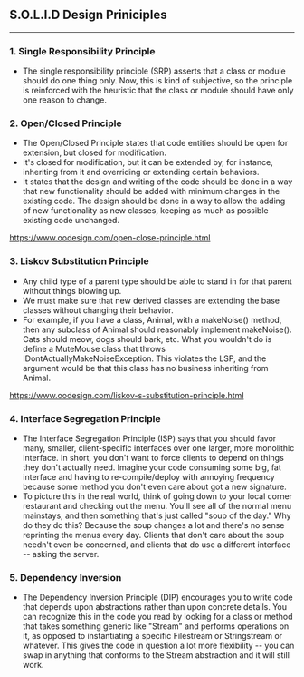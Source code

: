 ## S.O.L.I.D Design Priniciples ##
- - - -

### 1. Single Responsibility Principle ###
- The single responsibility principle (SRP) asserts that a class or module should do one thing only. Now, this is kind of subjective, so the principle is reinforced with the heuristic that the class or module should have only one reason to change.

### 2. Open/Closed Principle ###
- The Open/Closed Principle states that code entities should be open for extension, but closed for modification.
- It's closed for modification, but it can be extended by, for instance, inheriting from it and overriding or extending certain behaviors.
- It states that the design and writing of the code should be done in a way that new functionality should be added with minimum changes in the existing code. The design should be done in a way to allow the adding of new functionality as new classes, keeping as much as possible existing code unchanged.

https://www.oodesign.com/open-close-principle.html


### 3. Liskov Substitution Principle ###
- Any child type of a parent type should be able to stand in for that parent without things blowing up.
- We must make sure that new derived classes are extending the base classes without changing their behavior.
- For example, if you have a class, Animal, with a makeNoise() method, then any subclass of Animal should reasonably implement makeNoise(). Cats should meow, dogs should bark, etc. What you wouldn't do is define a MuteMouse class that throws IDontActuallyMakeNoiseException. This violates the LSP, and the argument would be that this class has no business inheriting from Animal.

https://www.oodesign.com/liskov-s-substitution-principle.html


### 4. Interface Segregation Principle ###
- The Interface Segregation Principle (ISP) says that you should favor many, smaller, client-specific interfaces over one larger, more monolithic interface. In short, you don't want to force clients to depend on things they don't actually need. Imagine your code consuming some big, fat interface and having to re-compile/deploy with annoying frequency because some method you don't even care about got a new signature.
- To picture this in the real world, think of going down to your local corner restaurant and checking out the menu. You'll see all of the normal menu mainstays, and then something that's just called "soup of the day." Why do they do this? Because the soup changes a lot and there's no sense reprinting the menus every day. Clients that don't care about the soup needn't even be concerned, and clients that do use a different interface -- asking the server.

### 5. Dependency Inversion ###
- The Dependency Inversion Principle (DIP) encourages you to write code that depends upon abstractions rather than upon concrete details. You can recognize this in the code you read by looking for a class or method that takes something generic like "Stream" and performs operations on it, as opposed to instantiating a specific Filestream or Stringstream or whatever. This gives the code in question a lot more flexibility -- you can swap in anything that conforms to the Stream abstraction and it will still work.
